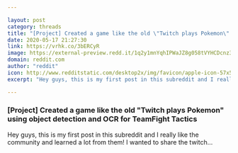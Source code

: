 ```yaml
---

layout: post
category: threads
title: "[Project] Created a game like the old \"Twitch plays Pokemon\" using object detection and OCR for TeamFight Tactics"
date: 2020-05-17 21:27:30
link: https://vrhk.co/3bERCyR
image: https://external-preview.redd.it/1q2y1mnYqhIPWaJZ8g058tVYHCDcnz3tcdh5cRMIx6o.jpg?width=300&height=157.068062827&auto=webp&crop=300:157.068062827,smart&s=32dec692aa381582a9e2e2a241ae58686ed94a35
domain: reddit.com
author: "reddit"
icon: http://www.redditstatic.com/desktop2x/img/favicon/apple-icon-57x57.png
excerpt: "Hey guys, this is my first post in this subreddit and I really like the community and learned a lot from them! I wanted to share the twitch..."

---
```


### [Project] Created a game like the old "Twitch plays Pokemon" using object detection and OCR for TeamFight Tactics

Hey guys, this is my first post in this subreddit and I really like the community and learned a lot from them! I wanted to share the twitch...